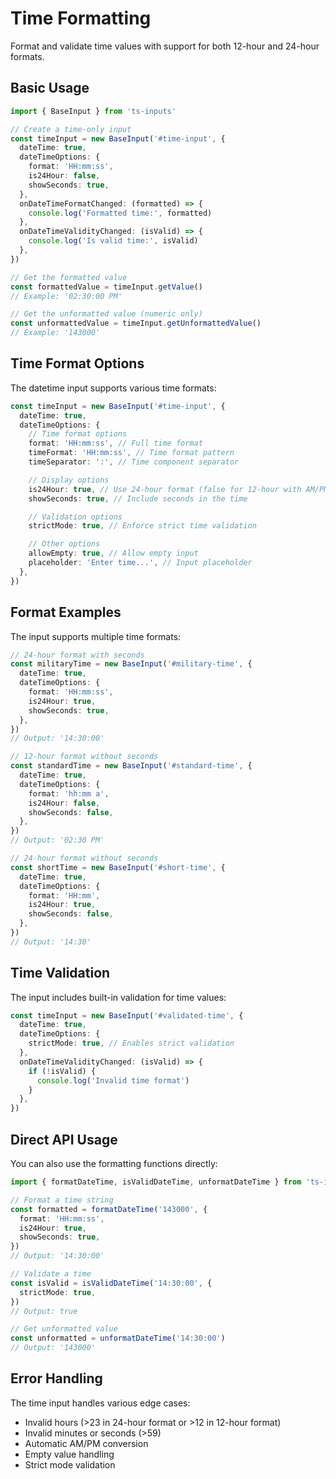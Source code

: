 # Time Formatting

Format and validate time values with support for both 12-hour and 24-hour formats.

## Basic Usage

```typescript
import { BaseInput } from 'ts-inputs'

// Create a time-only input
const timeInput = new BaseInput('#time-input', {
  dateTime: true,
  dateTimeOptions: {
    format: 'HH:mm:ss',
    is24Hour: false,
    showSeconds: true,
  },
  onDateTimeFormatChanged: (formatted) => {
    console.log('Formatted time:', formatted)
  },
  onDateTimeValidityChanged: (isValid) => {
    console.log('Is valid time:', isValid)
  },
})

// Get the formatted value
const formattedValue = timeInput.getValue()
// Example: '02:30:00 PM'

// Get the unformatted value (numeric only)
const unformattedValue = timeInput.getUnformattedValue()
// Example: '143000'
```

## Time Format Options

The datetime input supports various time formats:

```typescript
const timeInput = new BaseInput('#time-input', {
  dateTime: true,
  dateTimeOptions: {
    // Time format options
    format: 'HH:mm:ss', // Full time format
    timeFormat: 'HH:mm:ss', // Time format pattern
    timeSeparator: ':', // Time component separator

    // Display options
    is24Hour: true, // Use 24-hour format (false for 12-hour with AM/PM)
    showSeconds: true, // Include seconds in the time

    // Validation options
    strictMode: true, // Enforce strict time validation

    // Other options
    allowEmpty: true, // Allow empty input
    placeholder: 'Enter time...', // Input placeholder
  },
})
```

## Format Examples

The input supports multiple time formats:

```typescript
// 24-hour format with seconds
const militaryTime = new BaseInput('#military-time', {
  dateTime: true,
  dateTimeOptions: {
    format: 'HH:mm:ss',
    is24Hour: true,
    showSeconds: true,
  },
})
// Output: '14:30:00'

// 12-hour format without seconds
const standardTime = new BaseInput('#standard-time', {
  dateTime: true,
  dateTimeOptions: {
    format: 'hh:mm a',
    is24Hour: false,
    showSeconds: false,
  },
})
// Output: '02:30 PM'

// 24-hour format without seconds
const shortTime = new BaseInput('#short-time', {
  dateTime: true,
  dateTimeOptions: {
    format: 'HH:mm',
    is24Hour: true,
    showSeconds: false,
  },
})
// Output: '14:30'
```

## Time Validation

The input includes built-in validation for time values:

```typescript
const timeInput = new BaseInput('#validated-time', {
  dateTime: true,
  dateTimeOptions: {
    strictMode: true, // Enables strict validation
  },
  onDateTimeValidityChanged: (isValid) => {
    if (!isValid) {
      console.log('Invalid time format')
    }
  },
})
```

## Direct API Usage

You can also use the formatting functions directly:

```typescript
import { formatDateTime, isValidDateTime, unformatDateTime } from 'ts-inputs'

// Format a time string
const formatted = formatDateTime('143000', {
  format: 'HH:mm:ss',
  is24Hour: true,
  showSeconds: true,
})
// Output: '14:30:00'

// Validate a time
const isValid = isValidDateTime('14:30:00', {
  strictMode: true,
})
// Output: true

// Get unformatted value
const unformatted = unformatDateTime('14:30:00')
// Output: '143000'
```

## Error Handling

The time input handles various edge cases:

- Invalid hours (>23 in 24-hour format or >12 in 12-hour format)
- Invalid minutes or seconds (>59)
- Automatic AM/PM conversion
- Empty value handling
- Strict mode validation
